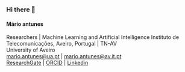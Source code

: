 ### Hi there 👋

<!--
**mariolpantunes/mariolpantunes** is a ✨ _special_ ✨ repository because its `README.md` (this file) appears on your GitHub profile.

Here are some ideas to get you started:

- 🔭 I’m currently working on ...
- 🌱 I’m currently learning ...
- 👯 I’m looking to collaborate on ...
- 🤔 I’m looking for help with ...
- 💬 Ask me about ...
- 📫 How to reach me: ...
- 😄 Pronouns: ...
- ⚡ Fun fact: ...
-->


#### Mário antunes


Researchers | Machine Learning and Artificial Intelligence
Instituto de Telecomunicações, Aveiro, Portugal | TN-AV \
University of Aveiro \
mario.antunes@ua.pt | mario.antunes@av.it.pt \
[ResearchGate](https://www.researchgate.net/profile/Mario-Antunes-2) | [ORCID](https://orcid.org/0000-0002-6504-9441) | [Linkedin](https://www.linkedin.com/in/mariolpantunes/)
